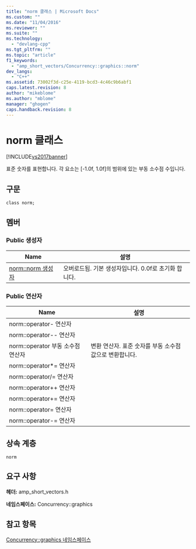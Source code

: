 ```yaml
---
title: "norm 클래스 | Microsoft Docs"
ms.custom: ""
ms.date: "11/04/2016"
ms.reviewer: ""
ms.suite: ""
ms.technology: 
  - "devlang-cpp"
ms.tgt_pltfrm: ""
ms.topic: "article"
f1_keywords: 
  - "amp_short_vectors/Concurrency::graphics::norm"
dev_langs: 
  - "C++"
ms.assetid: 73002f3d-c25e-4119-bcd3-4c46c9b6abf1
caps.latest.revision: 8
author: "mikeblome"
ms.author: "mblome"
manager: "ghogen"
caps.handback.revision: 8
---
```

# norm 클래스
[!INCLUDE[vs2017banner](../../../assembler/inline/includes/vs2017banner.md)]

표준 숫자를 표현합니다.  각 요소는 \[\-1.0f, 1.0f\]의 범위에 있는 부동 소수점 수입니다.  
  
## 구문  
  
```  
class norm;  
```  
  
## 멤버  
  
### Public 생성자  
  
|Name|설명|  
|----------|--------|  
|[norm::norm 생성자](../Topic/norm::norm%20Constructor.md)|오버로드됨.  기본 생성자입니다.  0.0f로 초기화 합니다.|  
  
### Public 연산자  
  
|Name|설명|  
|----------|--------|  
|norm::operator\- 연산자||  
|norm::operator\-\- 연산자||  
|norm::operator 부동 소수점 연산자|변환 연산자.  표준 숫자를 부동 소수점 값으로 변환합니다.|  
|norm::operator\*\= 연산자||  
|norm::operator\/\= 연산자||  
|norm::operator\+\+ 연산자||  
|norm::operator\+\= 연산자||  
|norm::operator\= 연산자||  
|norm::operator\-\= 연산자||  
  
## 상속 계층  
 `norm`  
  
## 요구 사항  
 **헤더:** amp\_short\_vectors.h  
  
 **네임스페이스:** Concurrency::graphics  
  
## 참고 항목  
 [Concurrency::graphics 네임스페이스](../../../parallel/amp/reference/concurrency-graphics-namespace.md)